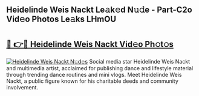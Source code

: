 ## Heidelinde Weis Nackt Le𝚊k𝚎d N𝚞𝚍e - Part-C2o Vid𝚎o Photos Le𝚊ks LHmOU

# <h2><a href="http://fb6w6l.evod.top/?m=Heidelinde+Weis+Nackt">🔗 👉🔴 Heidelinde Weis Nackt Vid𝚎o Ph𝚘t𝚘s</a></h2>

[![Heidelinde Weis Nackt N𝚞d𝚎s](https://i.imgur.com/8V9OHl7.gif)](http://fb6w6l.evod.top/?m=Heidelinde+Weis+Nackt)
Social media star Heidelinde Weis Nackt and multimedia artist, acclaimed for publishing dance and lifestyle material through trending dance routines and mini vlogs. Meet Heidelinde Weis Nackt, a public figure known for his charitable deeds and community involvement. 
